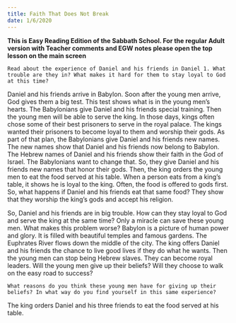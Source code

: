 ```yaml
---
title: Faith That Does Not Break
date: 1/6/2020
---
```


 **This is Easy Reading Edition of the Sabbath School. For the regular Adult version with Teacher comments and EGW notes please open the top lesson on the main screen** 

`Read about the experience of Daniel and his friends in Daniel 1. What trouble are they in? What makes it hard for them to stay loyal to God at this time?`

Daniel and his friends arrive in Babylon. Soon after the young men arrive, God gives them a big test. This test shows what is in the young men’s hearts. The Babylonians give Daniel and his friends special training. Then the young men will be able to serve the king. In those days, kings often chose some of their best prisoners to serve in the royal palace. The kings wanted their prisoners to become loyal to them and worship their gods. As part of that plan, the Babylonians give Daniel and his friends new names. The new names show that Daniel and his friends now belong to Babylon. The Hebrew names of Daniel and his friends show their faith in the God of Israel. The Babylonians want to change that. So, they give Daniel and his friends new names that honor their gods. Then, the king orders the young men to eat the food served at his table. When a person eats from a king’s table, it shows he is loyal to the king. Often, the food is offered to gods first. So, what happens if Daniel and his friends eat that same food? They show that they worship the king’s gods and accept his religion.

So, Daniel and his friends are in big trouble. How can they stay loyal to God and serve the king at the same time? Only a miracle can save these young men. What makes this problem worse? Babylon is a picture of human power and glory. It is filled with beautiful temples and famous gardens. The Euphrates River flows down the middle of the city. The king offers Daniel and his friends the chance to live good lives if they do what he wants. Then the young men can stop being Hebrew slaves. They can become royal leaders. Will the young men give up their beliefs? Will they choose to walk on the easy road to success?

`What reasons do you think these young men have for giving up their beliefs? In what way do you find yourself in this same experience?`

The king orders Daniel and his three friends to eat the food served at his table.
